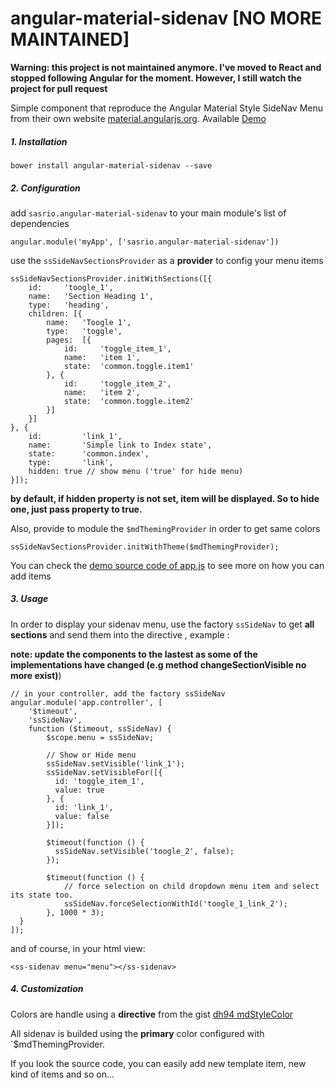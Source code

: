 # angular-material-sidenav [NO MORE MAINTAINED]

**Warning: this project is not maintained anymore. I've moved to React and stopped following Angular for the moment. However, I still watch the project for pull request**

Simple component that reproduce the Angular Material Style SideNav Menu from their own website [material.angularjs.org](https://material.angularjs.org/).
Available [Demo](http://sovanna.github.io/angular-material-sidenav/demo/dist)

##### 1. Installation

	bower install angular-material-sidenav --save

##### 2. Configuration

add `sasrio.angular-material-sidenav`  to your main module's list of dependencies

	angular.module('myApp', ['sasrio.angular-material-sidenav'])

use the `ssSideNavSectionsProvider` as a **provider** to config your menu items

	ssSideNavSectionsProvider.initWithSections([{
		id:		'toogle_1',
		name:	'Section Heading 1',
		type:	'heading',
		children: [{
			name:	'Toogle 1',
			type:	'toggle',
			pages:	[{
				id:		'toggle_item_1',
				name:	'item 1',
				state:	'common.toggle.item1'
			}, {
				id:		'toggle_item_2',
				name:	'item 2',
				state:	'common.toggle.item2'
			}]
		}]
	}, {
		id:			'link_1',
		name:		'Simple link to Index state',
		state:		'common.index',
		type:		'link',
		hidden:	true // show menu ('true' for hide menu)
	}]);

**by default, if hidden property is not set, item will be displayed. So to hide one, just pass property to true.**

Also, provide to module the `$mdThemingProvider` in order to get same colors

	ssSideNavSectionsProvider.initWithTheme($mdThemingProvider);

You can check the [demo source code of app.js](https://github.com/sovanna/angular-material-sidenav/blob/master/demo/app/scripts/app.js) to see more on how you can add items

##### 3. Usage

In order to display your sidenav menu, use the factory `ssSideNav` to get **all sections** and send them into the directive , example :

**note: update the components to the lastest as some of the implementations have changed (e.g method changeSectionVisible no more exist)**)

	// in your controller, add the factory ssSideNav
	angular.module('app.controller', [
		'$timeout',
	  	'ssSideNav',
	  	function ($timeout, ssSideNav) {
	    	$scope.menu = ssSideNav;

			// Show or Hide menu
			ssSideNav.setVisible('link_1');
			ssSideNav.setVisibleFor([{
			  id: 'toggle_item_1',
			  value: true
			}, {
			  id: 'link_1',
			  value: false
			}]);

			$timeout(function () {
			  ssSideNav.setVisible('toogle_2', false);
			});

			$timeout(function () {
				// force selection on child dropdown menu item and select its state too.
				ssSideNav.forceSelectionWithId('toogle_1_link_2');
			}, 1000 * 3);
	  }
	]);

and of course, in your html view:

	<ss-sidenav menu="menu"></ss-sidenav>

##### 4. Customization

Colors are handle using a **directive** from the gist [dh94 mdStyleColor](https://gist.github.com/dh94/517187e03fdde3c18103)

All sidenav is builded using the **primary** color configured with `$mdThemingProvider.

If you look the source code, you can easily add new template item, new kind of items and so on...
